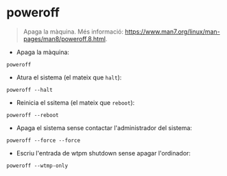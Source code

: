 # poweroff

> Apaga la màquina.
> Més informació: <https://www.man7.org/linux/man-pages/man8/poweroff.8.html>.

- Apaga la màquina:

`poweroff`

- Atura el sistema (el mateix que `halt`):

`poweroff --halt`

- Reinicia el ssitema (el mateix que `reboot`):

`poweroff --reboot`

- Apaga el sistema sense contactar l'administrador del sistema:

`poweroff --force --force`

- Escriu l'entrada de wtpm shutdown sense apagar l'ordinador:

`poweroff --wtmp-only`
